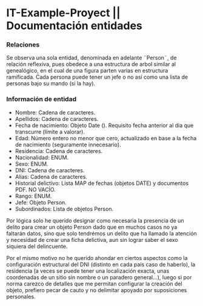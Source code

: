 ﻿# IT-Example-Proyect || Documentación entidades



### **Relaciones**

Se observa una sola entidad, denominada en adelante ¨Person¨, de relación reflexiva, pues obedece a una estructura
de arbol similar al genealógico, en el cual de una figura parten varias en estructura ramificada.
Cada persona puede tener un jefe o no así como una lista de personas bajo su mando (si la hay).

### **Información de entidad**

- Nombre: Cadena de caracteres.
- Apellidos: Cadena de caracteres.
- Fecha de nacimiento: Objeto Date (). Requisito fecha anterior al dia que transcurre (límite a valorar).
- Edad: Número entero no menor que cero, actualizado en base a la fecha de nacimiento (seguramente innecesario).
- Residencia: Cadena de caracteres.  
- Nacionalidad: ENUM.
- Sexo: ENUM.
- DNI: Cadena de caracteres.
- Alias: Cadena de caracteres.
- Historial delictivo: Lista MAP de fechas (objetos DATE) y documentos PDF. NO VACÍO.
- Rango: ENUM.
- Jefe: Objeto Person.
- Subordinados: Lista de objetos Person.

Por lógica solo he querido designar como necesaria la presencia de un delito para crear un objeto Person dado que en muchos casos no ya faltarán datos, sino que solo tendrémos un delito que ha llamado la atención y necesidad de crear una ficha delictiva, aun sin lograr saber el sexo siquiera del delincuente. 

Por el mismo motivo no he querido ahondar en ciertos aspectos como la configuración estructural del DNI (distinto en cada país caso de haberlo), la residencia (a veces se puede tener una localización exacta, unas coordenadas de un sitio sin nombre o un paradero general...), luego si por norma carezco de detalles que me permitan configurar la creación del objeto, prefiero pecar de cauto y no delimitar apoyado por suposiciones personales.
